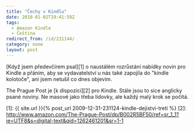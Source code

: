 ```yaml
---
title: "Čechy v Kindlu"
date: 2010-01-02T19:41:59Z
tags:
  - Amazon Kindle
  - Čeština
redirect_from: /id/231144/
category: none
layout: post
---
```

[Když jsem předevčírem psal][1] o naustálém rozrůstání nabídky novin pro Kindle a přáním, aby se vydavatelství u nás také zapojila do "kindle kolotoče", ani jsem netušil co dnes objevím.

The Prague Post je [k dispozici][2] pro Kindle. Stále jsou to sice anglicky psané noviny. Ne masové jako třeba lidovky, ale každý malý krok se počítá.

[1]: {{ site.url }}{% post_url 2009-12-31-231124-kindle-dejistvi-treti %}
[2]: http://www.amazon.com/The-Prague-Post/dp/B002R5BF50/ref=sr_1_1?ie=UTF8&s=digital-text&qid=1262461201&sr=1-1

